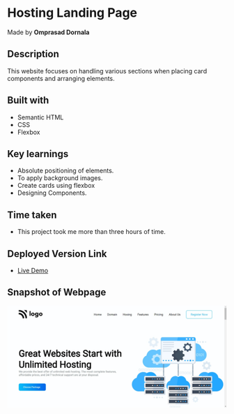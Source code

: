 # Hosting Landing Page

Made by **Omprasad Dornala**

## Description

This website focuses on handling various sections when placing card components and arranging elements.

## Built with

- Semantic HTML
- CSS
- Flexbox

## Key learnings

- Absolute positioning of elements.
- To apply background images.
- Create cards using flexbox
- Designing Components.

## Time taken

- This project took me more than three hours of time.

## Deployed Version Link

- [Live Demo](https://hosting-landing-page-op.netlify.app/)

## Snapshot of Webpage

![Desktop view](./Thumbnail.png)